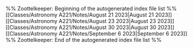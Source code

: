 %% Zoottelkeeper: Beginning of the autogenerated index file list  %%
 [[Classes/Astronomy A221/Notes/August 21 2023|August 21 2023]]
 [[Classes/Astronomy A221/Notes/August 23 2023|August 23 2023]]
 [[Classes/Astronomy A221/Notes/August 30 2023|August 30 2023]]
 [[Classes/Astronomy A221/Notes/September 6 2023|September 6 2023]]
%% Zoottelkeeper: End of the autogenerated index file list  %%
